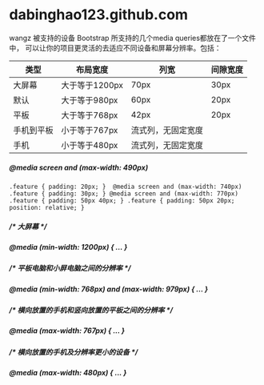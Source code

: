 # dabinghao123.github.com
wangz
被支持的设备
Bootstrap 所支持的几个media queries都放在了一个文件中， 可以让你的项目更灵活的去适应不同设备和屏幕分辨率。包括：

 类型|	布局宽度	| 列宽	| 间隙宽度
------------ | ---------- | --------| --------
 大屏幕	| 大于等于1200px	| 70px	| 30px
 默认 |	大于等于980px |	60px	| 20px
 平板 |	大于等于768px |	42px	| 20px
 手机到平板 |	小于等于767px |	流式列，无固定宽度
 手机	| 小于等于480px	| 流式列，无固定宽度
 
 ##### @media screen and (max-width: 490px)
`` .feature {
    padding: 20px;
} 
@media screen and (max-width: 740px)
.feature {
    padding: 30px;
}
@media screen and (max-width: 770px)
.feature {
    padding: 50px 40px;
}
.feature {
    padding: 50px 20px;
    position: relative;
}
 ``
##### /* 大屏幕 */
##### @media (min-width: 1200px) { ... }
 
##### /* 平板电脑和小屏电脑之间的分辨率 */
##### @media (min-width: 768px) and (max-width: 979px) { ... }
 
##### /* 横向放置的手机和竖向放置的平板之间的分辨率 */
##### @media (max-width: 767px) { ... }
 
##### /* 横向放置的手机及分辨率更小的设备 */
##### @media (max-width: 480px) { ... }

